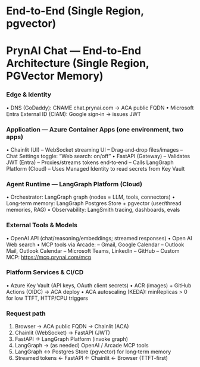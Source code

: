 # End-to-End (Single Region, pgvector)

# PrynAI Chat — End‑to‑End Architecture (Single Region, PGVector Memory)

### Edge & Identity
  • DNS (GoDaddy): CNAME chat.prynai.com → ACA public FQDN
  • Microsoft Entra External ID (CIAM): Google sign‑in → issues JWT

### Application — Azure Container Apps (one environment, two apps)
  • Chainlit (UI)
      – WebSocket streaming UI
      – Drag‑and‑drop files/images
      – Chat Settings toggle: “Web search: on/off”
  • FastAPI (Gateway)
      – Validates JWT (Entra)
      – Proxies/streams tokens end‑to‑end
      – Calls LangGraph Platform (Cloud)
      – Uses Managed Identity to read secrets from Key Vault

### Agent Runtime — LangGraph Platform (Cloud)
  • Orchestrator: LangGraph graph (nodes = LLM, tools, connectors)
  • Long‑term memory: LangGraph Postgres Store + pgvector (user/thread memories, RAG)
  • Observability: LangSmith tracing, dashboards, evals
### External Tools & Models
  • OpenAI API (chat/reasoning/embeddings; streamed responses)
  • Open AI Web search
  • MCP tools via Arcade:
      – Gmail, Google Calendar
      – Outlook Mail, Outlook Calendar
      – Microsoft Teams, LinkedIn
      – GitHub
      – Custom MCP: https://mcp.prynai.com/mcp

### Platform Services & CI/CD
  • Azure Key Vault (API keys, OAuth client secrets)
  • ACR (images) + GitHub Actions (OIDC) → ACA deploy
  • ACA autoscaling (KEDA): minReplicas > 0 for low TTFT, HTTP/CPU triggers

### Request path
  1) Browser → ACA public FQDN → Chainlit (ACA)
  2) Chainlit (WebSocket) → FastAPI (JWT)
  3) FastAPI → LangGraph Platform (invoke graph)
  4) LangGraph → (as needed) OpenAI  / Arcade MCP tools
  5) LangGraph ↔ Postgres Store (pgvector) for long‑term memory
  6) Streamed tokens ← FastAPI ← Chainlit ← Browser (TTFT-first)
